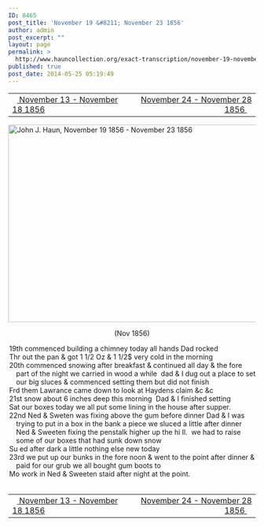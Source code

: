 ```yaml
---
ID: 8465
post_title: 'November 19 &#8211; November 23 1856'
author: admin
post_excerpt: ""
layout: page
permalink: >
  http://www.hauncollection.org/exact-transcription/november-19-november-23-1856/
published: true
post_date: 2014-05-25 05:19:49
---
```

<table style="width: 100%;" align="center">
<tbody>
<tr>
<td width="50%"><a title="November 13 – November 18 1856" href="http://www.hauncollection.org/version-2/version-ii-series-i/november-13-november-18-1856-2/"><img src="https://lh3.googleusercontent.com/-EFJpxxNiPNw/VqgtWBCZrMI/AAAAAAAAAFU/WfY4lPFWWkg/s800-Ic42/Soeb-Plain-Arrows-8-10px.png" alt="" width="10" height="10" /> November 13 - November 18 1856</a></td>
<td style="text-align: right;"><a title="November 24 – November 28 1856" href="http://www.hauncollection.org/version-2/version-ii-series-i/november-24-november-28-1856-2/"> November 24 - November 28 1856 <img src="https://lh3.googleusercontent.com/-67k0cYlpXHw/VqgtWKz1MXI/AAAAAAAAAFU/k9PW_Piyurk/s800-Ic42/Soeb-Plain-Arrows-5-10px.png" alt="" width="10" height="10" /></a></td>
</tr>
</tbody>
</table>
<a href="http://www.hauncollection.org/wp-content/uploads/John Haun/JJH_213_November 19 1856 - November 23 1856.JPG" target="_blank" rel="noopener"><img class="alignnone wp-image-2442 size-large" src="http://www.hauncollection.org/wp-content/uploads/John Haun/JJH_213_November 19 1856 - November 23 1856-1024x682.jpg" alt="John J. Haun, November 19 1856 - November 23 1856" width="604" height="402" /></a>
<p style="text-align: center;">(Nov 1856)</p>

<div style="text-indent: -1em; padding-left: 16px;">19th commenced building a chimney today all hands Dad rocked</div>
<div style="text-indent: -1em; padding-left: 16px;">Thr out the pan &amp; got 1 1/2 Oz &amp; 1 1/2$ very cold in the morning</div>
<div style="text-indent: -1em; padding-left: 16px;">20th commenced snowing after breakfast &amp; continued all day &amp; the fore
part of the night we carried in wood a while  dad &amp; I dug out a place
to set our big sluces &amp; commenced setting them but did not finish</div>
<div style="text-indent: -1em; padding-left: 16px;">Frd them Lawrance came down to look at Haydens claim &amp;c &amp;c</div>
<div style="text-indent: -1em; padding-left: 16px;">21st snow about 6 inches deep this morning  Dad &amp; I finished setting</div>
<div style="text-indent: -1em; padding-left: 16px;">Sat our boxes today we all put some lining in the house after supper.</div>
<div style="text-indent: -1em; padding-left: 16px;">22nd Ned &amp; Sweten was fixing above the gum before dinner
Dad &amp; I was trying to put in a box in the bank a piece we sluced a little
after dinner Ned &amp; Sweeten fixing the penstalk higher up the hi
ll.  we had to raise some of our boxes that had sunk down snow</div>
<div style="text-indent: -1em; padding-left: 16px;">Su ed after dark a little nothing else new today</div>
<div style="text-indent: -1em; padding-left: 16px;">23rd we put up our bunks in the fore noon &amp; went to the point
after dinner &amp; paid for our grub we all bought gum boots to</div>
<div style="text-indent: -1em; padding-left: 16px;">Mo work in Ned &amp; Sweeten staid after night at the point.</div>
&nbsp;
<table style="width: 100%;" align="center">
<tbody>
<tr>
<td width="50%"><a title="November 13 – November 18 1856" href="http://www.hauncollection.org/version-2/version-ii-series-i/november-13-november-18-1856-2/"><img src="https://lh3.googleusercontent.com/-EFJpxxNiPNw/VqgtWBCZrMI/AAAAAAAAAFU/WfY4lPFWWkg/s800-Ic42/Soeb-Plain-Arrows-8-10px.png" alt="" width="10" height="10" /> November 13 - November 18 1856</a></td>
<td style="text-align: right;"><a title="November 24 – November 28 1856" href="http://www.hauncollection.org/version-2/version-ii-series-i/november-24-november-28-1856-2/"> November 24 - November 28 1856 <img src="https://lh3.googleusercontent.com/-67k0cYlpXHw/VqgtWKz1MXI/AAAAAAAAAFU/k9PW_Piyurk/s800-Ic42/Soeb-Plain-Arrows-5-10px.png" alt="" width="10" height="10" /></a></td>
</tr>
</tbody>
</table>